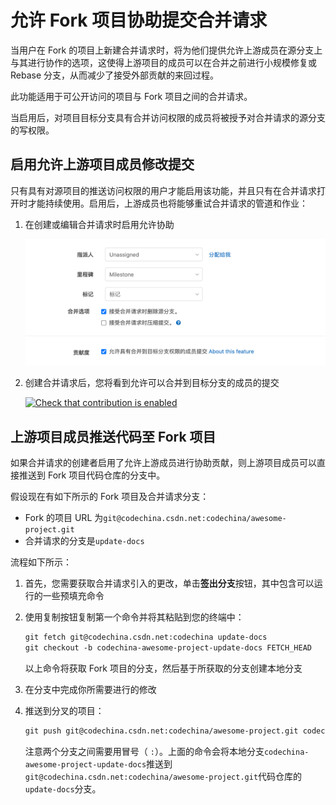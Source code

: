 # 允许 Fork 项目协助提交合并请求[](#允许Fork项目协助提交合并请求 "Permalink")

当用户在 Fork 的项目上新建合并请求时，将为他们提供允许上游成员在源分支上与其进行协作的选项，这使得上游项目的成员可以在合并之前进行小规模修复或 Rebase 分支，从而减少了接受外部贡献的来回过程。

此功能适用于可公开访问的项目与 Fork 项目之间的合并请求。

当启用后，对项目目标分支具有合并访问权限的成员将被授予对合并请求的源分支的写权限。

## 启用允许上游项目成员修改提交[](#enabling-commit-edits-from-upstream-members "Permalink")

只有具有对源项目的推送访问权限的用户才能启用该功能，并且只有在合并请求打开时才能持续使用。启用后，上游成员也将能够重试合并请求的管道和作业：

1.  在创建或编辑合并请求时启用允许协助

    [![Enable contribution](/../../docs/img/allow_collaboration.png)](img/allow_collaboration.png)

2.  创建合并请求后，您将看到允许可以合并到目标分支的成员的提交

    [![Check that contribution is enabled](img/allow_collaboration_after_save.png)](img/allow_collaboration_after_save.png)

## 上游项目成员推送代码至 Fork 项目[](#pushing-to-the-fork-as-the-upstream-member "Permalink")

如果合并请求的创建者启用了允许上游成员进行协助贡献，则上游项目成员可以直接推送到 Fork 项目代码仓库的分支中。

假设现在有如下所示的 Fork 项目及合并请求分支：

*   Fork 的项目 URL 为`git@codechina.csdn.net:codechina/awesome-project.git`
*   合并请求的分支是`update-docs`

流程如下所示：

1.  首先，您需要获取合并请求引入的更改，单击**签出分支**按钮，其中包含可以运行的一些预填充命令
2.  使用复制按钮复制第一个命令并将其粘贴到您的终端中：

    ```markdown
    git fetch git@codechina.csdn.net:codechina update-docs
    git checkout -b codechina-awesome-project-update-docs FETCH_HEAD 
    ```
    以上命令将获取 Fork 项目的分支，然后基于所获取的分支创建本地分支

3.  在分支中完成你所需要进行的修改
4.  推送到分叉的项目：

    ```markdown
    git push git@codechina.csdn.net:codechina/awesome-project.git codechina-awesome-project-update-docs:update-docs 
    ```

    注意两个分支之间需要用冒号（ `:`）。上面的命令会将本地分支`codechina-awesome-project-update-docs`推送到`git@codechina.csdn.net:codechina/awesome-project.git`代码仓库的`update-docs`分支。